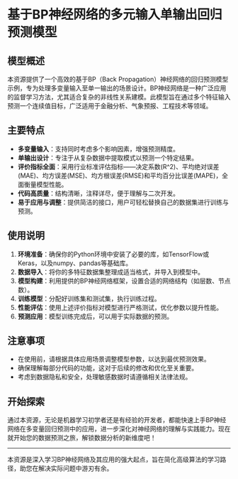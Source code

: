 # 基于BP神经网络的多元输入单输出回归预测模型

## 模型概述

本资源提供了一个高效的基于BP（Back Propagation）神经网络的回归预测模型示例，专为处理多变量输入至单一输出的场景设计。BP神经网络是一种广泛应用的监督学习方法，尤其适合复杂的非线性关系建模。此模型旨在通过多个特征输入预测一个连续值目标，广泛适用于金融分析、气象预报、工程技术等领域。

## 主要特点

- **多变量输入**：支持同时考虑多个影响因素，增强预测精度。
- **单输出设计**：专注于从复杂数据中提取模式以预测一个特定结果。
- **评价指标全面**：采用行业标准评估指标——决定系数(R^2)、平均绝对误差(MAE)、均方误差(MSE)、均方根误差(RMSE)和平均百分比误差(MAPE)，全面衡量模型性能。
- **代码高质量**：结构清晰，注释详尽，便于理解与二次开发。
- **易于应用与调整**：提供简洁的接口，用户可轻松替换自己的数据集进行训练与预测。

## 使用说明

1. **环境准备**：确保你的Python环境中安装了必要的库，如TensorFlow或Keras，以及numpy、pandas等基础库。
2. **数据导入**：将你的多特征数据集整理成适当格式，并导入到模型中。
3. **模型构建**：利用提供的BP神经网络框架，设置合适的网络结构（如层数、节点数）。
4. **训练模型**：分配好训练集和测试集，执行训练过程。
5. **性能评估**：使用上述评价指标对模型进行严格测试，优化参数以提升性能。
6. **预测应用**：模型训练完成后，可以用于实际数据的预测。

## 注意事项

- 在使用前，请根据具体应用场景调整模型参数，以达到最优预测效果。
- 确保理解每部分代码的功能，这对于后续的修改和优化至关重要。
- 考虑到数据隐私和安全，处理敏感数据时请遵循相关法律法规。

## 开始探索

通过本资源，无论是机器学习初学者还是有经验的开发者，都能快速上手BP神经网络在多变量回归预测中的应用，进一步深化对神经网络的理解与实践能力。现在就开始您的数据预测之旅，解锁数据分析的新维度吧！

---

本资源是深入学习BP神经网络及其应用的强大起点，旨在简化高级算法的学习路径，助您在解决实际问题中游刃有余。

